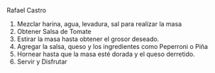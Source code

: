 

Rafael Castro 

1. Mezclar harina, agua, levadura, sal para realizar la masa
2. Obtener Salsa de Tomate
3. Estirar la masa hasta obtener el grosor deseado.
4. Agregar la salsa, queso y los ingredientes como Peperroni o Piña
5. Hornear hasta que la masa esté dorada y el queso derretido.
6. Servir y Disfrutar

